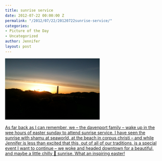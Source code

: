 ```yaml
---
title: sunrise service
date: 2012-07-22 00:00:00 Z
permalink: "/2012/07/22/20120722sunrise-service/"
categories:
- Picture of the Day
- Uncategorized
author: Jennifer
layout: post
---
```


[<img title="IMG_1199" height="200" alt="" width="310" class="alignnone size-thumbnail wp-image-1598" src="/assets/images/sunrise-service/1342993338000-missing.jpg" />](http://www.flickr.com/photos/jenniferandJennifers_photos/sets/72157630711427194/)

[As far back as I can remember, we &#8211; the davenport family &#8211; wake up in the wee hours of easter sunday to attend sunrise service. I have seen the sunrise with shamu at seaworld, at the beach in corpus christi &#8211; and while Jennifer is less than excited that this, out of all of our traditions, is a special event I want to continue &#8211; we woke and headed downtown for a beautiful, and maybe a little chilly 🙂 sunrise. What an inspiring easter!](http://www.flickr.com/photos/jenniferandJennifers_photos/sets/72157630711427194/)
